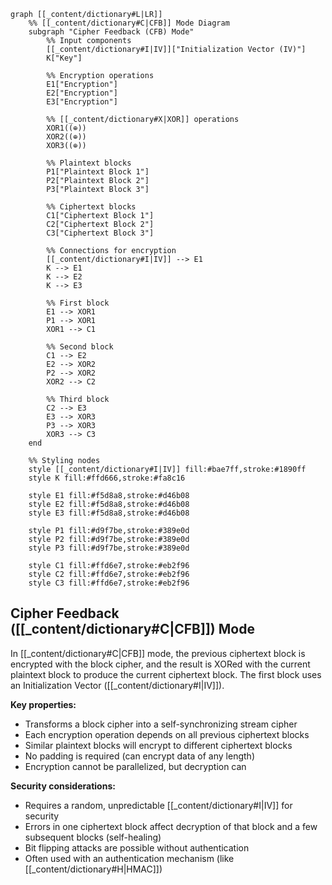 ```mermaid
graph [[_content/dictionary#L|LR]]
    %% [[_content/dictionary#C|CFB]] Mode Diagram
    subgraph "Cipher Feedback (CFB) Mode"
        %% Input components
        [[_content/dictionary#I|IV]]["Initialization Vector (IV)"]
        K["Key"]

        %% Encryption operations
        E1["Encryption"]
        E2["Encryption"]
        E3["Encryption"]

        %% [[_content/dictionary#X|XOR]] operations
        XOR1((⊕))
        XOR2((⊕))
        XOR3((⊕))

        %% Plaintext blocks
        P1["Plaintext Block 1"]
        P2["Plaintext Block 2"]
        P3["Plaintext Block 3"]

        %% Ciphertext blocks
        C1["Ciphertext Block 1"]
        C2["Ciphertext Block 2"]
        C3["Ciphertext Block 3"]

        %% Connections for encryption
        [[_content/dictionary#I|IV]] --> E1
        K --> E1
        K --> E2
        K --> E3

        %% First block
        E1 --> XOR1
        P1 --> XOR1
        XOR1 --> C1

        %% Second block
        C1 --> E2
        E2 --> XOR2
        P2 --> XOR2
        XOR2 --> C2

        %% Third block
        C2 --> E3
        E3 --> XOR3
        P3 --> XOR3
        XOR3 --> C3
    end

    %% Styling nodes
    style [[_content/dictionary#I|IV]] fill:#bae7ff,stroke:#1890ff
    style K fill:#ffd666,stroke:#fa8c16

    style E1 fill:#f5d8a8,stroke:#d46b08
    style E2 fill:#f5d8a8,stroke:#d46b08
    style E3 fill:#f5d8a8,stroke:#d46b08

    style P1 fill:#d9f7be,stroke:#389e0d
    style P2 fill:#d9f7be,stroke:#389e0d
    style P3 fill:#d9f7be,stroke:#389e0d

    style C1 fill:#ffd6e7,stroke:#eb2f96
    style C2 fill:#ffd6e7,stroke:#eb2f96
    style C3 fill:#ffd6e7,stroke:#eb2f96
```

## Cipher Feedback ([[_content/dictionary#C|CFB]]) Mode

In [[_content/dictionary#C|CFB]] mode, the previous ciphertext block is encrypted with the block cipher, and the result is XORed with the current plaintext block to produce the current ciphertext block. The first block uses an Initialization Vector ([[_content/dictionary#I|IV]]).

**Key properties:**
- Transforms a block cipher into a self-synchronizing stream cipher
- Each encryption operation depends on all previous ciphertext blocks
- Similar plaintext blocks will encrypt to different ciphertext blocks
- No padding is required (can encrypt data of any length)
- Encryption cannot be parallelized, but decryption can

**Security considerations:**
- Requires a random, unpredictable [[_content/dictionary#I|IV]] for security
- Errors in one ciphertext block affect decryption of that block and a few subsequent blocks (self-healing)
- Bit flipping attacks are possible without authentication
- Often used with an authentication mechanism (like [[_content/dictionary#H|HMAC]]) 